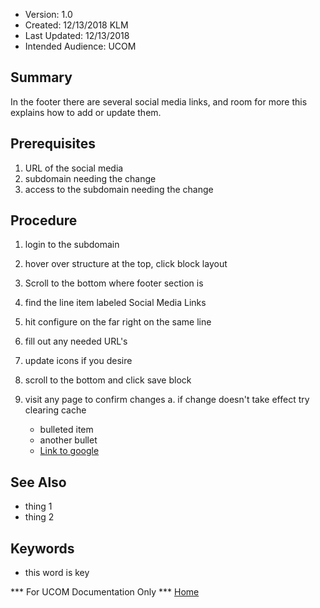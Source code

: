 
* Version: 1.0
* Created: 12/13/2018 KLM
* Last Updated: 12/13/2018
* Intended Audience: UCOM

## Summary

In the footer there are several social media links, and room for more this explains how to add or update them.

## Prerequisites

 1. URL of the social media
 2. subdomain needing the change
 3. access to the subdomain needing the change

## Procedure

1. login to the subdomain
2. hover over structure at the top, click block layout
3. Scroll to the bottom where footer section is
4. find the line item labeled Social Media Links
5. hit configure on the far right on the same line
6. fill out any needed URL's
7. update icons if you desire
8. scroll to the bottom and click save block
9. visit any page to confirm changes
a. if change doesn't take effect try clearing cache

    * bulleted item
    * another bullet
    * [Link to google](http://www.google.com)

## See Also

* thing 1
* thing 2

## Keywords

* this word is key

*** For UCOM Documentation Only ***
[Home](https://cu-webteam.github.io/d8-platform/UCOM)

